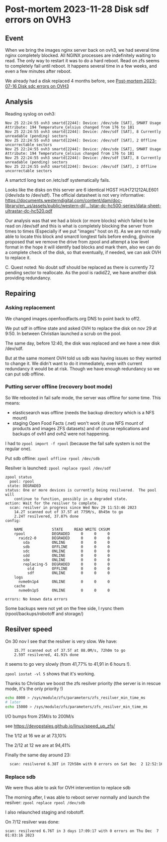 # Post-mortem 2023-11-28 Disk sdf errors on OVH3


## Event

When we bring the images nginx server back on ovh3, we had several time nginx completely blocked.
All NGINX processes are indefinitely waiting to read.
The only way to restart it was to do a hard reboot. Read on zfs seems to completely fail until reboot.
It happens several time in a few weeks, and even a few minutes after reboot.

We already had a disk replaced 4 months before, see [Post-mortem 2023-07-16 Disk sdc errors on OVH3](./2023-07-16-ovh3-sdc-broken.md)

## Analysis

Reading syslog on ovh3:
```
Nov 25 22:24:55 ovh3 smartd[2244]: Device: /dev/sde [SAT], SMART Usage Attribute: 194 Temperature_Celsius changed from 176 to 181
Nov 25 22:24:55 ovh3 smartd[2244]: Device: /dev/sdf [SAT], 8 Currently unreadable (pending) sectors
Nov 25 22:24:55 ovh3 smartd[2244]: Device: /dev/sdf [SAT], 2 Offline uncorrectable sectors
Nov 25 22:24:55 ovh3 smartd[2244]: Device: /dev/sde [SAT], SMART Usage Attribute: 194 Temperature_Celsius changed from 176 to 181
Nov 25 22:24:55 ovh3 smartd[2244]: Device: /dev/sdf [SAT], 8 Currently unreadable (pending) sectors
Nov 25 22:24:55 ovh3 smartd[2244]: Device: /dev/sdf [SAT], 2 Offline uncorrectable sectors
```

A smartctl long test on /etc/sdf systematically fails.

Looks like the disks on this server are 6 identical HGST HUH721212ALE601 (/dev/sda to /dev/sdf).
The official datasheet is not very informative: https://documents.westerndigital.com/content/dam/doc-library/en_us/assets/public/western-di[…]star-dc-hc500-series/data-sheet-ultrastar-dc-hc520.pdf

Our analysis was that we had a block (or more blocks) which failed to be read on /dev/sdf and this is what is completely blocking the server from times to times (Especially if we put "images" host on it). As we are not really able to locate this block and smarctl longtest fails before ending, 
@vince  proposed that we remove the drive from zpool and attempt a low level format in the hope it will identify bad blocks and mark them, also we can do a complete check of the disk, so that eventually, if needed, we can ask OVH to replace it.

C. Quest noted: No doubt sdf should be replaced as there is currently 72 pending sector to reallocate. As the pool is radidZ2, we have another disk providing redundancy.

## Repairing

### Asking replacement

We changed images.openfoodfacts.org DNS to point back to off2.

We put sdf in offline state and asked OVH to replace the disk on nov 29 at 9:50.
In between Christian launched a scrub on the pool.

The same day, before 12:40, the disk was replaced and we have a new disk /dev/sdf.

But at the same moment OVH told us sdb was having issues so they wanted to change it.
We didn't want to do it immediately, even with current redundancy it would be at risk.
Though we have enough redundancy so we can put sdb offline.

### Putting server offline (recovery boot mode)

So We rebooted in fail safe mode, the server was offline for some time.
This means:
* elasticsearch was offline (needs the backup directory which is a NFS mount)
* staging Open Food Facts (.net) won't work (it use NFS mount of products and images ZFS datasets)
and of course replications and backups of ovh1 and ovh2 were not happening.

I had to `zpool import -f rpool` (because the fail safe system is not the regular one).

Put sdb offline:
`zpool offline rpool /dev/sdb`

Resilver is launched: `zpool replace rpool /dev/sdf`


```
zpool status
  pool: rpool
 state: DEGRADED
status: One or more devices is currently being resilvered.  The pool will
	continue to function, possibly in a degraded state.
action: Wait for the resilver to complete.
  scan: resilver in progress since Wed Nov 29 11:53:46 2023
	14.2T scanned out of 37.5T at 775M/s, 8h45m to go
	2.24T resilvered, 37.87% done
config:

	NAME             STATE     READ WRITE CKSUM
	rpool            DEGRADED     0     0     0
	  raidz2-0       DEGRADED     0     0     0
	    sda          ONLINE       0     0     0
	    sdb          OFFLINE      0     0     0
	    sdc          ONLINE       0     0     0
	    sdd          ONLINE       0     0     0
	    sde          ONLINE       0     0     0
	    replacing-5  DEGRADED     0     0     0
	      old        OFFLINE      0     0     0
	      sdf        ONLINE       0     0     0
	logs
	  nvme0n1p4      ONLINE       0     0     0
	cache
	  nvme0n1p5      ONLINE       0     0     0

errors: No known data errors
```

Some backups were not yet on the free side, I rysnc them (rpool/backups/robotoff and storage/)


## Resilver speed

On 30 nov I see that the resilver is very slow. 
We have:

```
	15.7T scanned out of 37.5T at 88.0M/s, 72h0m to go
	2.59T resilvered, 41.91% done
```
it seems to go very slowly (from 41,77% to 41,91 in 6 hours !).

`zpool iostat -vl 5` shows that it's working.

Thanks to Christian we boost the zfs resilver priority (the server is in rescue mode, it's the only priority !)
```bash
echo 8000 > /sys/module/zfs/parameters/zfs_resilver_min_time_ms
# later
echo 15000 > /sys/module/zfs/parameters/zfs_resilver_min_time_ms
```

I/O bumps from 25M/s to 200M/s

see https://devopstales.github.io/linux/speed_up_zfs/

The 1/12 at 16 we ar at 73,10%

The 2/12 at 12 we are at 94,41%

Finally the same day around 23:
```bash
  scan: resilvered 6.38T in 72h58m with 0 errors on Sat Dec  2 12:52:16 2023
```

### Replace sdb

We were thus able to ask for OVH intervention to replace sdb

The morning after, I was able to reboot server normally and launch the resilver:
`zpool replace rpool /dev/sdb`

I also relaunched staging and robotoff.

On 7/12 resilver was done: 
```
scan: resilvered 6.76T in 3 days 17:09:17 with 0 errors on Thu Dec  7 01:03:16 2023
```